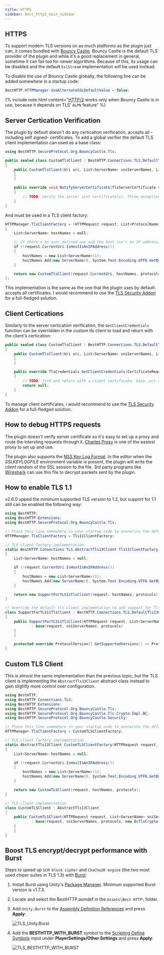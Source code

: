 ```yaml
---
title: HTTPS
sidebar: best_http2_main_sidebar
---
```


## HTTPS

To support modern TLS versions on as much platforms as the plugin just can, it comes bundled with [Bouncy Castle](https://github.com/bcgit/bc-csharp/). Bouncy Castle is the default TLS provider of the plugin and while it's a good replacement in general, sometime it can fail too for newer algorithms. Because of this, its usage can be disabled and the default `SslStream` implementation will be used instead.

To disable the use of Bouncy Castle globally, the following line can be added somewhere in a startup code:

```csharp
BestHTTP.HTTPManager.UseAlternateSSLDefaultValue = false;
```

{% include note.html content="[HTTP/2](HTTP2.md) works only when Bouncy Castle is in use, because it depends on TLS' `ALPN` feature" %}

## Server Certication Verification

The plugin by default doesn't do any certication verification, accepts all -including self signed- certificates. To add a global verifier the default TLS client implementation can used as a base class:

```csharp
using BestHTTP.SecureProtocol.Org.BouncyCastle.Tls;

public sealed class CustomTlsClient : BestHTTP.Connections.TLS.DefaultTls13Client
{
    public CustomTlsClient(Uri uri, List<ServerName> sniServerNames, List<ProtocolName> protocols) : base(uri, sniServerNames, protocols)
    {
    }

    public override void NotifyServerCertificate(TlsServerCertificate serverCertificate)
    {
        // TODO: Verify the server sent certificate(s). Throw exceptions when invalid.
    }
}
```

And must be used in a TLS client factory:
```csharp
HTTPManager.TlsClientFactory = (HTTPRequest request, List<ProtocolName> protocols) =>
{
    List<ServerName> hostNames = null;

    // If there's no user defined one and the host isn't an IP address, add the default one
    if (!request.CurrentUri.IsHostIsAnIPAddress())
    {
        hostNames = new List<ServerName>(1);
        hostNames.Add(new ServerName(0, System.Text.Encoding.UTF8.GetBytes(request.CurrentUri.Host)));
    }

    return new CustomTlsClient(request.CurrentUri, hostNames, protocols);
};
```

This implementation is the same as the one that the plugin uses by default: accepts all certificates. I would recommend to use the [TLS Security Addon](https://assetstore.unity.com/packages/tools/network/best-http-2-tls-security-addon-184441?aid=1101lfX8E) for a full-fledged solution.

## Client Certications

Similarly to the server certication verification, the `GetClientCredentials` function can be overridden in the custom tls client to load and return with the client's certication:

```csharp
public sealed class CustomTlsClient : BestHTTP.Connections.TLS.DefaultTls13Client
{
    public CustomTlsClient(Uri uri, List<ServerName> sniServerNames, List<ProtocolName> protocols) : base(uri, sniServerNames, protocols)
    {
    }

    public override TlsCredentials GetClientCredentials(CertificateRequest certificateRequest)
    {
        // TODO: find and return with a client certificate. base._uri contains the original uri the plugin trying to connect to.
        return null;
    }
}
```

To manage client certificates, i would recommend to use the [TLS Security Addon](https://assetstore.unity.com/packages/tools/network/best-http-2-tls-security-addon-184441?aid=1101lfX8E) for a full-fledged solution.

## How to debug HTTPS requests

The plugin doesn't verify server certificate so it's easy to set up a proxy and route the intersting requests through it. [Charles Proxy](https://www.charlesproxy.com) is one of the easiest proxy to set up and use.

The plugin also supports the [NSS Key Log Format](https://developer.mozilla.org/en-US/docs/Mozilla/Projects/NSS/Key_Log_Format). In the editor when the *SSLKEYLOGFILE* environment variable is present, the plugin will write the *client random* of the SSL session to the file. 3rd party programs like [Wireshark](https://wiki.wireshark.org/TLS) can use this file to decrypt packets sent by the plugin.

## How to enable TLS 1.1

v2.6.0 upped the minimum supported TLS version to 1.2, but support for 1.1 still can be enabled the following way:

```csharp
using BestHTTP;
using BestHTTP.Extensions;
using BestHTTP.SecureProtocol.Org.BouncyCastle.Tls;

// Place this line somewhere in your startup code to overwrite the default factory method
HTTPManager.TlsClientFactory = Tls11ClientFactory;

// TLS client factory implementation
static BestHTTP.Connections.TLS.AbstractTls13Client Tls11ClientFactory(HTTPRequest request, List<ProtocolName> protocols)
{
    List<ServerName> hostNames = null;

    if (!request.CurrentUri.IsHostIsAnIPAddress())
    {
        hostNames = new List<ServerName>(1);
        hostNames.Add(new ServerName(0, System.Text.Encoding.UTF8.GetBytes(request.CurrentUri.Host)));
    }

    return new SupportForTLS11TlsClient(request, hostNames, protocols);
}

// Override the default tls client implemetation to add support for Tls v1.1
class SupportForTLS11TlsClient : BestHTTP.Connections.TLS.DefaultTls13Client
{
    public SupportForTLS11TlsClient(HTTPRequest request, List<ServerName> sniServerNames, List<ProtocolName> protocols)
            : base(request, sniServerNames, protocols)
    {
    }

    protected override ProtocolVersion[] GetSupportedVersions() => ProtocolVersion.TLSv13.DownTo(ProtocolVersion.TLSv11);
}
```

## Custom TLS Client

This is almost the same implementation than the previous topic, but the TLS client is implementing the `AbstractTls13Client` abstract class instead to gain slightly more control over configuration.

```csharp
using BestHTTP;
using BestHTTP.Connections.TLS;
using BestHTTP.Extensions;
using BestHTTP.SecureProtocol.Org.BouncyCastle.Tls;
using BestHTTP.SecureProtocol.Org.BouncyCastle.Tls.Crypto.Impl.BC;
using BestHTTP.SecureProtocol.Org.BouncyCastle.Security;

// Place this line somewhere in your startup code to overwrite the default factory method
HTTPManager.TlsClientFactory = CustomTLSClientFactory;

// TLS client factory implementation
static AbstractTls13Client CustomTLSClientFactory(HTTPRequest request, List<ProtocolName> protocols)
{
    List<ServerName> hostNames = null;

    if (!request.CurrentUri.IsHostIsAnIPAddress())
    {
        hostNames = new List<ServerName>(1);
        hostNames.Add(new ServerName(0, System.Text.Encoding.UTF8.GetBytes(request.CurrentUri.Host)));
    }

    return new CustomTLSClient(request, hostNames, protocols);
}

// TLS client implementation
class CustomTLSClient : AbstractTls13Client
{
    public CustomTLSClient(HTTPRequest request, List<ServerName> sniServerNames, List<ProtocolName> protocols)
            : base(request, sniServerNames, protocols, new BcTlsCrypto(new SecureRandom()))
    {
    }
}
```

## Boost TLS encrypt/decrypt performance with Burst

Steps to speed up `GCM block cipher` and `ChaCha20 engine` (the two most used chiper suites in TLS 1.3) with [Burst](https://docs.unity3d.com/Packages/com.unity.burst@1.7/manual/index.html):
1. Install Burst using Unity's [Package Manager](https://docs.unity3d.com/Manual/upm-ui.html). Minimum supported Burst version is v1.7.3.
2. Locate and select the BestHTTP.asmdef in the `Assets\Best HTTP\` folder.
3. Add `Unity.Burst` to the [Assembly Definition References](https://docs.unity3d.com/Manual/class-AssemblyDefinitionReferenceImporter.html) and press **Apply**:
	
	![TLS_Unity.Burst](media/TLS_Unity.Burst.png)	
4. Add the **BESTHTTP_WITH_BURST** symbol to the [Scripting Define Symbols](https://docs.unity3d.com/Manual/PlatformDependentCompilation.html) input under **PlayerSettings/Other Settings** and press **Apply**:
	
	![TLS_BESTHTTP_WITH_BURST](media/TLS_BESTHTTP_WITH_BURST.png)